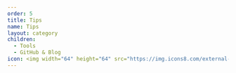 ```yaml
---
order: 5
title: Tips
name: Tips
layout: category
children:
  - Tools
  - GitHub & Blog
icon: <img width="64" height="64" src="https://img.icons8.com/external-flatart-icons-lineal-color-flatarticons/64/external-idea-user-interface-flatart-icons-lineal-color-flatarticons.png" alt="external-idea-user-interface-flatart-icons-lineal-color-flatarticons"/>
---
```

